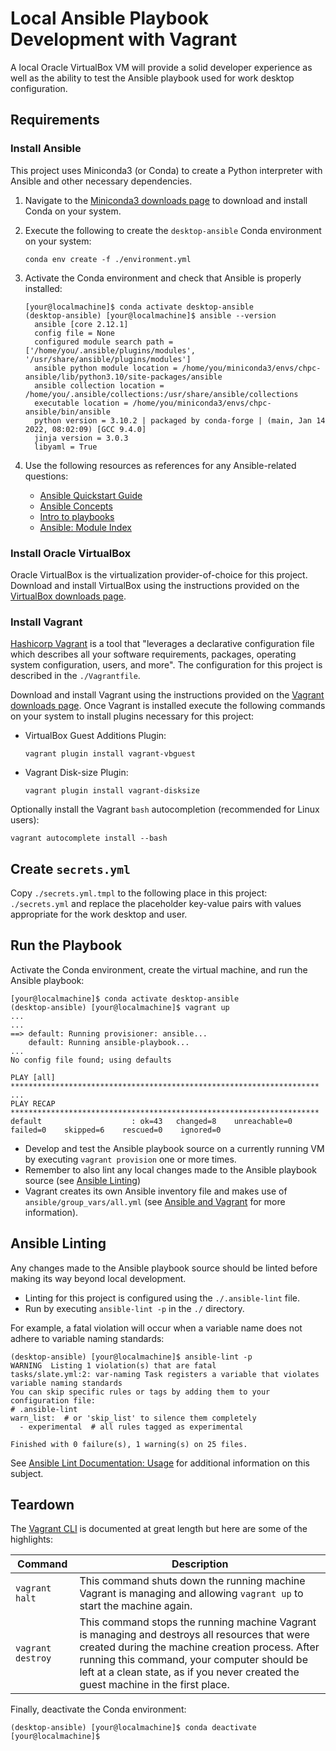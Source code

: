 
# Local Ansible Playbook Development with Vagrant

A local Oracle VirtualBox VM will provide a solid developer experience as well as the ability to test the Ansible playbook used for work desktop configuration.

## Requirements

### Install Ansible

This project uses Miniconda3 (or Conda) to create a Python interpreter with Ansible and other necessary dependencies.

1. Navigate to the [Miniconda3 downloads page](https://docs.conda.io/en/latest/miniconda.html) to download and install Conda on your system.
2. Execute the following to create the `desktop-ansible` Conda environment on your system:

   ```shell
   conda env create -f ./environment.yml
   ```

3. Activate the Conda environment and check that Ansible is properly installed:

   ```shell
   [your@localmachine]$ conda activate desktop-ansible
   (desktop-ansible) [your@localmachine]$ ansible --version
     ansible [core 2.12.1]
     config file = None
     configured module search path = ['/home/you/.ansible/plugins/modules', '/usr/share/ansible/plugins/modules']
     ansible python module location = /home/you/miniconda3/envs/chpc-ansible/lib/python3.10/site-packages/ansible
     ansible collection location = /home/you/.ansible/collections:/usr/share/ansible/collections
     executable location = /home/you/miniconda3/envs/chpc-ansible/bin/ansible
     python version = 3.10.2 | packaged by conda-forge | (main, Jan 14 2022, 08:02:09) [GCC 9.4.0]
     jinja version = 3.0.3
     libyaml = True
   ```

4. Use the following resources as references for any Ansible-related questions:
    * [Ansible Quickstart Guide](https://docs.ansible.com/ansible/2.9/user_guide/quickstart.html)
    * [Ansible Concepts](https://docs.ansible.com/ansible/2.9/user_guide/basic_concepts.html)
    * [Intro to playbooks](https://docs.ansible.com/ansible/latest/user_guide/playbooks_intro.html)
    * [Ansible: Module Index](https://docs.ansible.com/ansible/2.9/modules/modules_by_category.html)

### Install Oracle VirtualBox

Oracle VirtualBox is the virtualization provider-of-choice for this project. Download and install VirtualBox using the instructions provided on the [VirtualBox downloads page](https://www.virtualbox.org/wiki/Downloads).

### Install Vagrant

[Hashicorp Vagrant](https://www.vagrantup.com/) is a tool that "leverages a declarative configuration file which describes all your software requirements, packages, operating system configuration, users, and more". The configuration for this project is described in the `./Vagrantfile`.

Download and install Vagrant using the instructions provided on the [Vagrant downloads page](https://www.vagrantup.com/downloads). Once Vagrant is installed execute the following commands on your system to install plugins necessary for this project:

* VirtualBox Guest Additions Plugin:

  ```shell
  vagrant plugin install vagrant-vbguest
  ```

* Vagrant Disk-size Plugin:

  ```shell
  vagrant plugin install vagrant-disksize
  ```

Optionally install the Vagrant `bash` autocompletion (recommended for Linux users):

```shell
vagrant autocomplete install --bash
```

## Create `secrets.yml`

Copy `./secrets.yml.tmpl` to the following place in this project: `./secrets.yml` and replace the placeholder key-value pairs with values appropriate for the work desktop and user.

## Run the Playbook

Activate the Conda environment, create the virtual machine, and run the Ansible playbook:

```shell
[your@localmachine]$ conda activate desktop-ansible
(desktop-ansible) [your@localmachine]$ vagrant up
...
...
==> default: Running provisioner: ansible...
    default: Running ansible-playbook...
...
No config file found; using defaults

PLAY [all] *********************************************************************
...
PLAY RECAP *********************************************************************
default                    : ok=43   changed=8    unreachable=0    failed=0    skipped=6    rescued=0    ignored=0
```

* Develop and test the Ansible playbook source on a currently running VM by executing `vagrant provision` one or more times.
* Remember to also lint any local changes made to the Ansible playbook source (see [Ansible Linting](#ansible-linting))
* Vagrant creates its own Ansible inventory file and makes use of `ansible/group_vars/all.yml` (see [Ansible and Vagrant](https://www.vagrantup.com/docs/provisioning/ansible_intro) for more information).

## Ansible Linting

Any changes made to the Ansible playbook source should be linted before making its way beyond local development.
* Linting for this project is configured using the `./.ansible-lint` file.
* Run by executing `ansible-lint -p` in the `./` directory.

For example, a fatal violation will occur when a variable name does not adhere to variable naming standards:

```shell
(desktop-ansible) [your@localmachine]$ ansible-lint -p
WARNING  Listing 1 violation(s) that are fatal
tasks/slate.yml:2: var-naming Task registers a variable that violates variable naming standards
You can skip specific rules or tags by adding them to your configuration file:
# .ansible-lint
warn_list:  # or 'skip_list' to silence them completely
  - experimental  # all rules tagged as experimental

Finished with 0 failure(s), 1 warning(s) on 25 files.
```

See [Ansible Lint Documentation: Usage](https://ansible-lint.readthedocs.io/en/latest/usage.html) for additional information on this subject.

## Teardown

The [Vagrant CLI](https://www.vagrantup.com/docs/cli) is documented at great length but here are some of the highlights:

| Command           | Description                                                                                                                                                                                                                                                                           |
|-------------------|---------------------------------------------------------------------------------------------------------------------------------------------------------------------------------------------------------------------------------------------------------------------------------------|
| `vagrant halt`    | This command shuts down the running machine Vagrant is managing and allowing `vagrant up` to start the machine again.                                                                                                                                                                 |
| `vagrant destroy` | This command stops the running machine Vagrant is managing and destroys all resources that were created during the machine creation process. After running this command, your computer should be left at a clean state, as if you never created the guest machine in the first place. |

Finally, deactivate the Conda environment:

```shell
(desktop-ansible) [your@localmachine]$ conda deactivate
[your@localmachine]$
```

